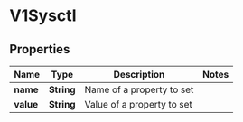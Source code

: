 

# V1Sysctl

## Properties

Name | Type | Description | Notes
------------ | ------------- | ------------- | -------------
**name** | **String** | Name of a property to set | 
**value** | **String** | Value of a property to set | 



